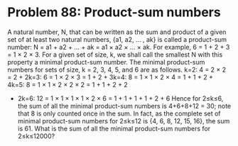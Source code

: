 # Problem 88: Product-sum numbers
A natural number, N, that can be written as the sum and product of a
given set of at least two natural numbers, {a1, a2, ... , ak} is called
a product-sum number: N = a1 + a2 + ... + ak = a1 × a2 × ... × ak. For
example, 6 = 1 + 2 + 3 = 1 × 2 × 3. For a given set of size, k, we shall
call the smallest N with this property a minimal product-sum number. The
minimal product-sum numbers for sets of size, k = 2, 3, 4, 5, and 6 are
as follows. k=2: 4 = 2 × 2 = 2 + 2k=3: 6 = 1 × 2 × 3 = 1 + 2 + 3k=4: 8 =
1 × 1 × 2 × 4 = 1 + 1 + 2 + 4k=5: 8 = 1 × 1 × 2 × 2 × 2 = 1 + 1 + 2 + 2
+ 2k=6: 12 = 1 × 1 × 1 × 1 × 2 × 6 = 1 + 1 + 1 + 1 + 2 + 6 Hence for
2≤k≤6, the sum of all the minimal product-sum numbers is 4+6+8+12 = 30;
note that 8 is only counted once in the sum. In fact, as the complete
set of minimal product-sum numbers for 2≤k≤12 is {4, 6, 8, 12, 15, 16},
the sum is 61. What is the sum of all the minimal product-sum numbers
for 2≤k≤12000?
